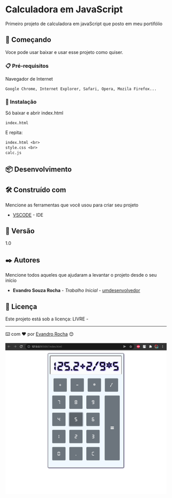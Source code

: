 # Calculadora em JavaScript

Primeiro projeto de calculadora em javaScript que posto em meu portifólio

## 🚀 Começando

Voce pode usar baixar e usar esse projeto como quiser.

### 📋 Pré-requisitos

Navegador de Internet

```
Google Chrome, Internet Explorer, Safari, Opera, Mozila Firefox...
```

### 🔧 Instalação

Só baixar e abrir index.html

```
index.html
```

E repita:

```
index.html <br>
style.css <br>
calc.js
```


## 📦 Desenvolvimento



## 🛠️ Construído com

Mencione as ferramentas que você usou para criar seu projeto

* [VSCODE](https://code.visualstudio.com/) - IDE



## 📌 Versão

1.0 

## ✒️ Autores

Mencione todos aqueles que ajudaram a levantar o projeto desde o seu início

* **Evandro Souza Rocha** - *Trabalho Inicial* - [umdesenvolvedor](https://github.com/evandromat)




## 📄 Licença

Este projeto está sob a licença: LIVRE - 



---
⌨️ com ❤️ por [Evandro Rocha](https://github.com/evandromat) 😊

<img src="https://github.com/evandromat/Calculadora-JS/blob/main/calculadora.png?raw=true" />
